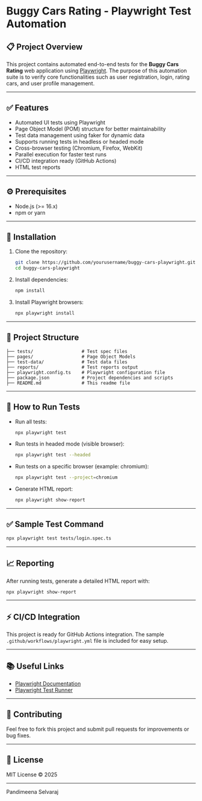 
# Buggy Cars Rating - Playwright Test Automation

## 📋 Project Overview

This project contains automated end-to-end tests for the **Buggy Cars Rating** web application using [Playwright](https://playwright.dev/). The purpose of this automation suite is to verify core functionalities such as user registration, login, rating cars, and user profile management.

---

## ✅ Features

- Automated UI tests using Playwright
- Page Object Model (POM) structure for better maintainability
- Test data management using faker for dynamic data
- Supports running tests in headless or headed mode
- Cross-browser testing (Chromium, Firefox, WebKit)
- Parallel execution for faster test runs
- CI/CD integration ready (GitHub Actions)
- HTML test reports

---

## ⚙️ Prerequisites

- Node.js (>= 16.x)
- npm or yarn

---

## 🚀 Installation

1. Clone the repository:
   ```bash
   git clone https://github.com/yourusername/buggy-cars-playwright.git
   cd buggy-cars-playwright
   ```

2. Install dependencies:
   ```bash
   npm install
   ```

3. Install Playwright browsers:
   ```bash
   npx playwright install
   ```

---

## 🧱 Project Structure

```text
├── tests/                  # Test spec files
├── pages/                  # Page Object Models
├── test-data/              # Test data files
├── reports/                # Test reports output
├── playwright.config.ts    # Playwright configuration file
├── package.json            # Project dependencies and scripts
├── README.md               # This readme file
```

---

## 🎯 How to Run Tests

- Run all tests:
  ```bash
  npx playwright test
  ```

- Run tests in headed mode (visible browser):
  ```bash
  npx playwright test --headed
  ```

- Run tests on a specific browser (example: chromium):
  ```bash
  npx playwright test --project=chromium
  ```

- Generate HTML report:
  ```bash
  npx playwright show-report
  ```

---

## ✅ Sample Test Command

```bash
npx playwright test tests/login.spec.ts
```

---

## 📈 Reporting

After running tests, generate a detailed HTML report with:
```bash
npx playwright show-report
```

---

## ⚡ CI/CD Integration

This project is ready for GitHub Actions integration. The sample `.github/workflows/playwright.yml` file is included for easy setup.

---

## 📚 Useful Links

- [Playwright Documentation](https://playwright.dev/docs/intro)
- [Playwright Test Runner](https://playwright.dev/docs/test-intro)

---

## 🤝 Contributing

Feel free to fork this project and submit pull requests for improvements or bug fixes.

---

## 📝 License

MIT License © 2025

---

 Pandimeena Selvaraj
